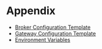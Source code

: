 # Appendix

* [Broker Configuration Template](broker-config-template.md)
* [Gateway Configuration Template](gateway-config-template.md)
* [Environment Variables](environment-variables.md)
